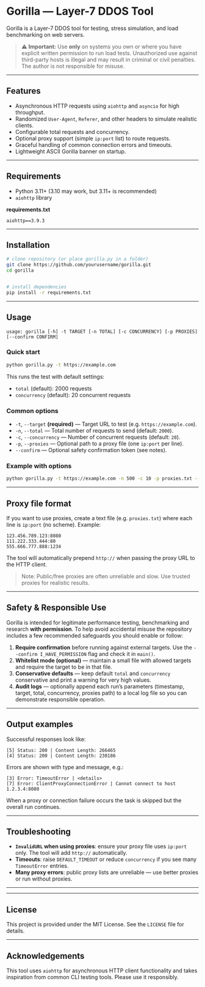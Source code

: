 # Gorilla — Layer-7 DDOS Tool

Gorilla is a Layer-7 DDOS tool for testing, stress simulation, and load benchmarking on web servers. 

> ⚠️ **Important:** Use **only** on systems you own or where you have explicit written permission to run load tests. Unauthorized use against third-party hosts is illegal and may result in criminal or civil penalties. The author is not responsible for misuse.

---

## Features

- Asynchronous HTTP requests using `aiohttp` and `asyncio` for high throughput.
- Randomized `User-Agent`, `Referer`, and other headers to simulate realistic clients.
- Configurable total requests and concurrency.
- Optional proxy support (simple `ip:port` list) to route requests.
- Graceful handling of common connection errors and timeouts.
- Lightweight ASCII Gorilla banner on startup.

---

## Requirements

- Python 3.11+ (3.10 may work, but 3.11+ is recommended)
- `aiohttp` library

**requirements.txt**

```
aiohttp==3.9.3
```

---

## Installation

```bash
# clone repository (or place gorilla.py in a folder)
git clone https://github.com/yourusername/gorilla.git
cd gorilla


# install dependencies
pip install -r requirements.txt
```

---

## Usage

```
usage: gorilla [-h] -t TARGET [-n TOTAL] [-c CONCURRENCY] [-p PROXIES] [--confirm CONFIRM]
```

### Quick start

```bash
python gorilla.py -t https://example.com
```

This runs the test with default settings:
- `total` (default): 2000 requests
- `concurrency` (default): 20 concurrent requests


### Common options

- `-t`, `--target` **(required)**  — Target URL to test (e.g. `https://example.com`).
- `-n`, `--total`  — Total number of requests to send (default: `2000`).
- `-c`, `--concurrency`  — Number of concurrent requests (default: `20`).
- `-p`, `--proxies`  — Optional path to a proxy file (one `ip:port` per line).
- `--confirm`  — Optional safety confirmation token (see notes).

### Example with options

```bash
python gorilla.py -t https://example.com -n 500 -c 10 -p proxies.txt --confirm I_HAVE_PERMISSION
```

---

## Proxy file format

If you want to use proxies, create a text file (e.g. `proxies.txt`) where each line is `ip:port` (no scheme). Example:

```
123.456.789.123:8080
111.222.333.444:80
555.666.777.888:1234
```

The tool will automatically prepend `http://` when passing the proxy URL to the HTTP client.

> Note: Public/free proxies are often unreliable and slow. Use trusted proxies for realistic results.

---

## Safety & Responsible Use

Gorilla is intended for legitimate performance testing, benchmarking and research **with permission**. To help avoid accidental misuse the repository includes a few recommended safeguards you should enable or follow:

1. **Require confirmation** before running against external targets. Use the `--confirm I_HAVE_PERMISSION` flag and check it in `main()`.
2. **Whitelist mode (optional)** — maintain a small file with allowed targets and require the target to be in that file.
3. **Conservative defaults** — keep default `total` and `concurrency` conservative and print a warning for very high values.
4. **Audit logs** — optionally append each run’s parameters (timestamp, target, total, concurrency, proxies path) to a local log file so you can demonstrate responsible operation.

---

## Output examples

Successful responses look like:

```
[5] Status: 200 | Content Length: 266465
[4] Status: 200 | Content Length: 230186
```

Errors are shown with type and message, e.g.:

```
[3] Error: TimeoutError | <details>
[7] Error: ClientProxyConnectionError | Cannot connect to host 1.2.3.4:8080
```

When a proxy or connection failure occurs the task is skipped but the overall run continues.

---

## Troubleshooting

- **`InvalidURL` when using proxies**: ensure your proxy file uses `ip:port` only. The tool will add `http://` automatically.
- **Timeouts**: raise `DEFAULT_TIMEOUT` or reduce `concurrency` if you see many `TimeoutError` entries.
- **Many proxy errors**: public proxy lists are unreliable — use better proxies or run without proxies.

---

---

## License

This project is provided under the MIT License. See the `LICENSE` file for details.

---

## Acknowledgements

This tool uses `aiohttp` for asynchronous HTTP client functionality and takes inspiration from common CLI testing tools. Please use it responsibly.
